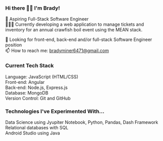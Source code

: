 ### Hi there 👋🏻 I'm Brady!

🌱 Aspiring Full-Stack Software Engineer <br>
👨🏻‍💻 Currently developing a web application to manage tickets and inventory for an annual crawfish boil event using the MEAN stack.<br>

🚀 Looking for front-end, back-end and/or full-stack Software Engineer position <br>
📫 How to reach me: bradyminer6471@gmail.com <br>

### Current Tech Stack
Language: JavaScript (HTML/CSS)<br>
Front-end: Angular<br>
Back-end: Node.js, Express.js <br>
Database: MongoDB <br>
Version Control: Git and GitHub <br>

### Technologies I've Experimented With...
Data Science using Jyupiter Notebook, Python, Pandas, Dash Framework <br>
Relational databases with SQL <br>
Android Studio using Java <br>
